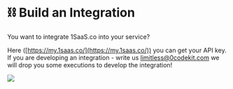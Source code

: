# ⛓ Build an Integration

You want to integrate 1SaaS.co into your service?

Here ([https://my.1saas.co/](https://my.1saas.co/)) you can get your API key. If you are developing an integration - write us limitless@0codekit.com we will drop you some executions to develop the integration!

![](https://images.unsplash.com/photo-1454486837617-ce8e1ba5ebfe?crop=entropy\&cs=srgb\&fm=jpg\&ixid=MnwxOTcwMjR8MHwxfHNlYXJjaHw5fHxoaWdoJTIwZml2ZXxlbnwwfHx8fDE2NDkyNzg2ODI\&ixlib=rb-1.2.1\&q=85)
